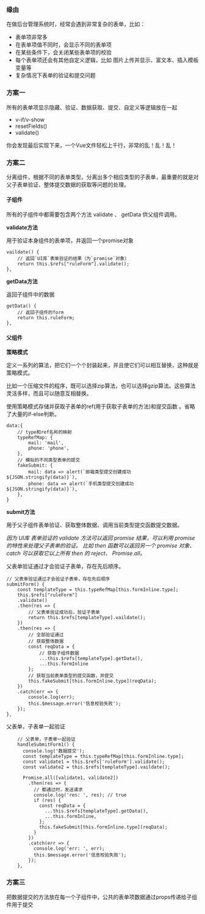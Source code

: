 ### 缘由

在做后台管理系统时，经常会遇到非常复杂的表单，比如：

- 表单项非常多
- 在表单项值不同时，会显示不同的表单项
- 在某些条件下，会关闭某些表单项的校验
- 每个表单项还会有其他自定义逻辑，比如 图片上传并显示、富文本、插入模板变量等
- 复杂情况下表单的验证和提交问题

### 方案一

所有的表单项显示隐藏、验证、数据获取、提交、自定义等逻辑放在一起

- v-if/v-show
- resetFields()
- validate()

你会发现最后实现下来，一个Vue文件轻松上千行，非常的乱！乱！乱！

### 方案二

分离组件，根据不同的表单类型，分离出多个相应类型的子表单，最重要的就是对父子表单验证、整体提交数据的获取等问题的处理。

#### 子组件

所有的子组件中都需要包含两个方法 validate 、 getData 供父组件调用。

**validate方法**

用于验证本身组件的表单项，并返回一个promise对象
```
vaildate() {
    // 返回`UI库`表单验证的结果（为`promise`对象）
    return this.$refs["ruleForm"].validate();
},
```

**getData方法**

返回子组件中的数据

```
getData() {
    // 返回子组件的form
    return this.ruleForm;
},
```

#### 父组件

**策略模式**

定义一系列的算法，把它们一个个封装起来，并且使它们可以相互替换，这种就是策略模式。

比如一个压缩文件的程序，既可以选择zip算法，也可以选择gzip算法。这些算法灵活多样，而且可以随意互相替换。

使用策略模式存储并获取子表单的ref(用于获取子表单的方法)和提交函数 。省略了大量的if-else判断。

```
data:{
    // type和ref名称的映射
    typeRefMap: {
        mail: 'mail',
        phone: 'phone',
    },
    // 模拟的不同类型表单的提交
    fakeSubmit: {
        mail: data => alert(`邮箱类型提交创建成功${JSON.stringify(data)}`),
        phone: data => alert(`手机类型提交创建成功${JSON.stringify(data)}`),
    },
}
```

**submit方法**

用于父子组件表单验证、获取整体数据、调用当前类型提交函数提交数据。

*因为 UI库 表单验证的 validate 方法可以返回 promise 结果，可以利用 promise 的特性来处理父子表单的验证。 比如 then 函数可以返回另一个 promise 对象、 catch 可以获取它以上所有 then 的 reject、 Promise.all。*

父表单验证通过才会验证子表单，存在先后顺序。
```
// 父表单验证通过才会验证子表单，存在先后顺序
submitForm() {
    const templateType = this.typeRefMap[this.formInline.type];
    this.$refs["ruleForm"]
    .validate()
    .then(res => {
        // 父表单验证成功后，验证子表单
        return this.$refs[templateType].vaildate();
    })
    .then(res => {
        // 全部验证通过
        // 获取整体数据
        const reqData = {
            // 获取子组件数据
            ...this.$refs[templateType].getData(),
            ...this.formInline
        };
        // 获取当前表单类型的提交函数，并提交
        this.fakeSubmit[this.formInline.type](reqData);
    })
    .catch(err => {
        console.log(err);
        this.$message.error('信息校验失败');
    });
},
```

父表单，子表单一起验证
```
    // 父表单，子表单一起验证
    handleSubmitForm1() {
      console.log('数据提交');
      const templateType = this.typeRefMap[this.formInline.type];
      const validate1 = this.$refs['ruleForm'].validate();
      const validate2 = this.$refs[templateType].vaildate();

      Promise.all([validate1, validate2])
        .then(res => {
          // 都通过时，发送请求
          console.log('res: ', res); // true
          if (res) {
            const reqData = {
              ...this.$refs[templateType].getData(),
              ...this.formInline,
            };
            this.fakeSubmit[this.formInline.type](reqData);
          }
        })
        .catch(err => {
          console.log('err: ', err);
          this.$message.error('信息校验失败');
        });
    },
```

### 方案三

把数据提交的方法放在每一个子组件中，公共的表单项数据通过props传递给子组件用于提交
